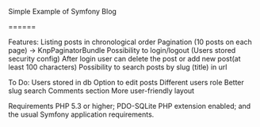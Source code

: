 Simple Example of Symfony Blog

======

Features:
Listing posts in chronological order
Pagination (10 posts on each page) -> KnpPaginatorBundle
Possibility to login/logout (Users stored security config)
After login user can delete the post or add new post(at least 100 characters)
Possibility to search posts by slug (title) in url

To Do:
Users stored in db
Option to edit posts
Different users role
Better slug search
Comments section
More user-friendly layout


Requirements
PHP 5.3 or higher;
PDO-SQLite PHP extension enabled;
and the usual Symfony application requirements.